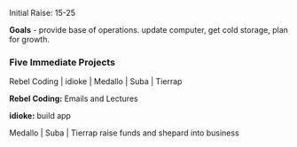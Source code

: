 Initial Raise: 15-25

**Goals** - provide base of operations. update computer, get cold storage, plan for growth.

### Five Immediate Projects
Rebel Coding | idioke | Medallo | Suba | Tierrap

**Rebel Coding:** Emails and Lectures

**idioke:** build app

Medallo | Suba | Tierrap
raise funds and shepard into business


